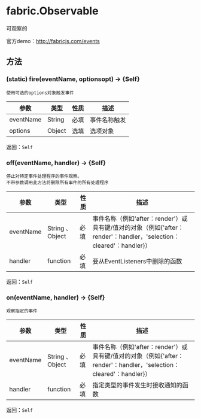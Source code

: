 
# fabric.Observable
可观察的

官方demo：http://fabricjs.com/events

## 方法

### (static) fire(eventName, optionsopt) → {Self}

    使用可选的options对象触发事件

参数|类型|性质|描述
|---|---|---|---
eventName|String|必填|事件名称触发
options|Object|选填|选项对象
返回：`Self`

### off(eventName, handler) → {Self}
    停止对特定事件处理程序的事件观察。
    不带参数调用此方法将删除所有事件的所有处理程序
参数|类型|性质|描述
|---|---|---|---
eventName|String 、 Object|必填|事件名称（例如'after：render'）或具有键/值对的对象（例如{'after：render'：handler，'selection：cleared'：handler}）
handler|function|必填|要从EventListeners中删除的函数
返回：`Self`

### on(eventName, handler) → {Self}
    观察指定的事件
参数|类型|性质|描述
|---|---|---|---
eventName|String 、 Object|必填|事件名称（例如'after：render'）或具有键/值对的对象（例如{'after：render'：handler，'selection：cleared'：handler}）
handler|function|必填|指定类型的事件发生时接收通知的函数
返回：`Self`

